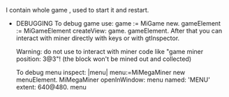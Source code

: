 I contain whole game , used to start it and restart.

* DEBUGGING
	To debug game use:
		game := MiGame new.
		gameElement := MiGameElement createView: game.
		gameElement.
	After that you can interact with miner directly with keys or with gtInspector.
		
	Warning: do not use to interact with miner code like "game miner position: 3@3"! (the block won't be mined out and collected)
	
	To debug menu inspect:
		|menu|
		menu:=MiMegaMiner new menuElement.
		MiMegaMiner
			openInWindow: menu
			named: 'MENU'
			extent: 640@480.
		menu